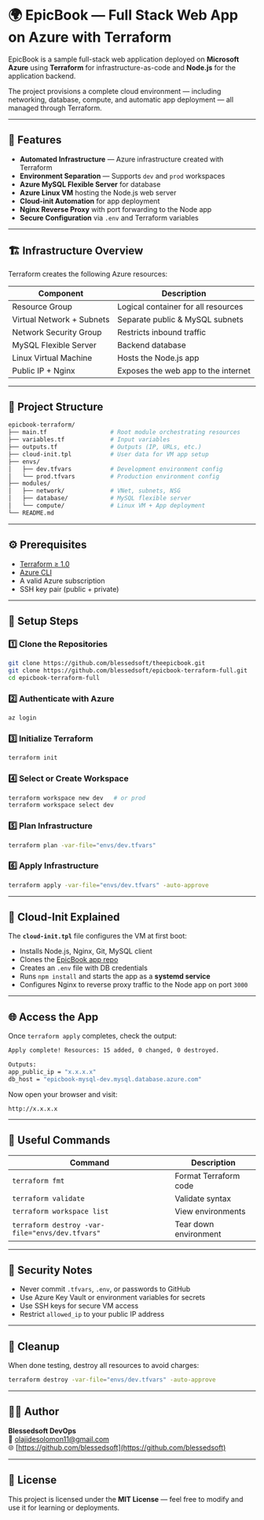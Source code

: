# 🌍 EpicBook — Full Stack Web App on Azure with Terraform

EpicBook is a sample full-stack web application deployed on **Microsoft Azure** using **Terraform** for infrastructure-as-code and **Node.js** for the application backend.

The project provisions a complete cloud environment — including networking, database, compute, and automatic app deployment — all managed through Terraform.

---

## 🚀 Features

- **Automated Infrastructure** — Azure infrastructure created with Terraform  
- **Environment Separation** — Supports `dev` and `prod` workspaces  
- **Azure MySQL Flexible Server** for database  
- **Azure Linux VM** hosting the Node.js web server  
- **Cloud-init Automation** for app deployment  
- **Nginx Reverse Proxy** with port forwarding to the Node app  
- **Secure Configuration** via `.env` and Terraform variables  

---

## 🏗️ Infrastructure Overview

Terraform creates the following Azure resources:

| Component | Description |
|------------|--------------|
| Resource Group | Logical container for all resources |
| Virtual Network + Subnets | Separate public & MySQL subnets |
| Network Security Group | Restricts inbound traffic |
| MySQL Flexible Server | Backend database |
| Linux Virtual Machine | Hosts the Node.js app |
| Public IP + Nginx | Exposes the web app to the internet |

---

## 🧱 Project Structure

```bash
epicbook-terraform/
├── main.tf                  # Root module orchestrating resources
├── variables.tf             # Input variables
├── outputs.tf               # Outputs (IP, URLs, etc.)
├── cloud-init.tpl           # User data for VM app setup
├── envs/
│   ├── dev.tfvars           # Development environment config
│   └── prod.tfvars          # Production environment config
├── modules/
│   ├── network/             # VNet, subnets, NSG
│   ├── database/            # MySQL flexible server
│   └── compute/             # Linux VM + App deployment
└── README.md
```

---

## ⚙️ Prerequisites

- [Terraform ≥ 1.0](https://developer.hashicorp.com/terraform/downloads)
- [Azure CLI](https://learn.microsoft.com/en-us/cli/azure/install-azure-cli)
- A valid Azure subscription
- SSH key pair (public + private)

---

## 🔑 Setup Steps

### 1️⃣ Clone the Repositories

```bash
git clone https://github.com/blessedsoft/theepicbook.git
git clone https://github.com/blessedsoft/epicbook-terraform-full.git
cd epicbook-terraform-full
```

### 2️⃣ Authenticate with Azure

```bash
az login
```

### 3️⃣ Initialize Terraform

```bash
terraform init
```

### 4️⃣ Select or Create Workspace

```bash
terraform workspace new dev   # or prod
terraform workspace select dev
```

### 5️⃣ Plan Infrastructure

```bash
terraform plan -var-file="envs/dev.tfvars"
```

### 6️⃣ Apply Infrastructure

```bash
terraform apply -var-file="envs/dev.tfvars" -auto-approve
```

---

## 🧠 Cloud-Init Explained

The **`cloud-init.tpl`** file configures the VM at first boot:

- Installs Node.js, Nginx, Git, MySQL client  
- Clones the [EpicBook app repo](https://github.com/blessedsoft/theepicbook)  
- Creates an `.env` file with DB credentials  
- Runs `npm install` and starts the app as a **systemd service**  
- Configures Nginx to reverse proxy traffic to the Node app on port `3000`

---

## 🌐 Access the App

Once `terraform apply` completes, check the output:

```bash
Apply complete! Resources: 15 added, 0 changed, 0 destroyed.

Outputs:
app_public_ip = "x.x.x.x"
db_host = "epicbook-mysql-dev.mysql.database.azure.com"
```

Now open your browser and visit:

```
http://x.x.x.x
```

---

## 🧰 Useful Commands

| Command | Description |
|----------|-------------|
| `terraform fmt` | Format Terraform code |
| `terraform validate` | Validate syntax |
| `terraform workspace list` | View environments |
| `terraform destroy -var-file="envs/dev.tfvars"` | Tear down environment |

---

## 🔐 Security Notes

- Never commit `.tfvars`, `.env`, or passwords to GitHub  
- Use Azure Key Vault or environment variables for secrets  
- Use SSH keys for secure VM access  
- Restrict `allowed_ip` to your public IP address

---

## 🧹 Cleanup

When done testing, destroy all resources to avoid charges:

```bash
terraform destroy -var-file="envs/dev.tfvars" -auto-approve
```

---

## 👨‍💻 Author

**Blessedsoft DevOps**  
📧 olajidesolomon11@gmail.com  
🌐 [https://github.com/blessedsoft](https://github.com/blessedsoft)

---

## 📝 License

This project is licensed under the **MIT License** — feel free to modify and use it for learning or deployments.